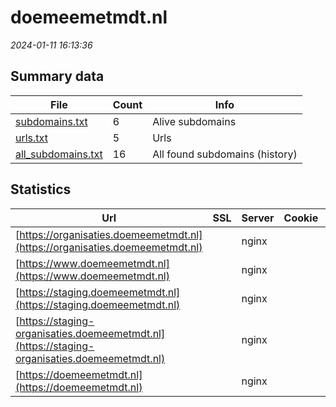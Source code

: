 # doemeemetmdt.nl
*2024-01-11 16:13:36*
## Summary data
| File       | Count | Info |
|------------|-------|------|
|[subdomains.txt](/data/doemeemetmdt.nl/subdomains.txt)|6|Alive subdomains|
|[urls.txt](/data/doemeemetmdt.nl/urls.txt)|5|Urls|
|[all_subdomains.txt](/data/doemeemetmdt.nl/all_subdomains.txt)|16|All found subdomains (history)|
## Statistics
| Url | SSL | Server | Cookie | HSTS | CSP | XFO | XXP | RP | Tech |Title |
|------------|-------|------|------|------|------|------|------|------|------|------|
|[https://organisaties.doemeemetmdt.nl](https://organisaties.doemeemetmdt.nl)| |nginx| |:white_check_mark: | | :white_check_mark: | :white_check_mark: | :white_check_mark: |HSTS Nginx|Aan welke MDT do...|
|[https://www.doemeemetmdt.nl](https://www.doemeemetmdt.nl)| |nginx| |:white_check_mark: | | :white_check_mark: | :white_check_mark: | :white_check_mark: |HSTS Nginx|Aan welke MDT do...|
|[https://staging.doemeemetmdt.nl](https://staging.doemeemetmdt.nl)| |nginx| | | | | | :white_check_mark: |Basic Nginx|401 Authorizatio...|
|[https://staging-organisaties.doemeemetmdt.nl](https://staging-organisaties.doemeemetmdt.nl)| |nginx| | | | | | :white_check_mark: |Basic Nginx|401 Authorizatio...|
|[https://doemeemetmdt.nl](https://doemeemetmdt.nl)| |nginx| |:white_check_mark: | | :white_check_mark: | :white_check_mark: | :white_check_mark: |HSTS Nginx|301 Moved Perman...|